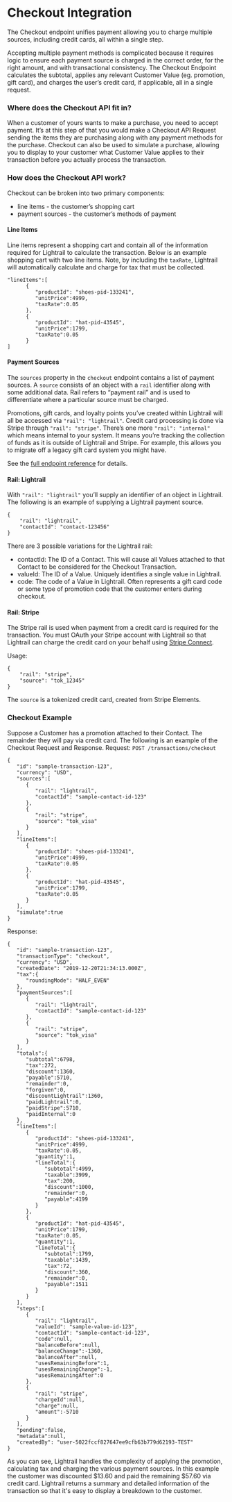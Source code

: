 # Checkout Integration

<p class="intro">The Checkout endpoint unifies payment allowing you to charge multiple sources, including credit cards, all within a single step.</p>

Accepting multiple payment methods is complicated because it requires logic to ensure each payment source is charged in the correct order, for the right amount, and with transactional consistency. The Checkout Endpoint calculates the subtotal, applies any relevant Customer Value (eg. promotion, gift card), and charges the user’s credit card, if applicable, all in a single request. 

### Where does the Checkout API fit in? 

When a customer of yours wants to make a purchase, you need to accept payment. It’s at this step of that you would make a Checkout API Request sending the items they are purchasing along with any payment methods for the purchase. Checkout can also be used to simulate a purchase, allowing you to display to your customer what Customer Value applies to their transaction before you actually process the transaction. 

### How does the Checkout API work? 

Checkout can be broken into two primary components:

- line items - the customer’s shopping cart
- payment sources - the customer’s methods of payment

#### Line Items
Line items represent a shopping cart and contain all of the information required for Lightrail to calculate the transaction. Below is an example shopping cart with two line items. Note, by including the `taxRate`, Lightrail will automatically calculate and charge for tax that must be collected.

    "lineItems":[
          {
             "productId": "shoes-pid-133241",
             "unitPrice":4999,
             "taxRate":0.05
          },
          {
             "productId": "hat-pid-43545",
             "unitPrice":1799,
             "taxRate":0.05
          }
    ]

#### Payment Sources
The `sources` property in the `checkout` endpoint contains a list of payment sources. 
A `source` consists of an object with a `rail` identifier along with some additional data. Rail refers to “payment rail” and is used to differentiate where a particular source must be charged. 

Promotions, gift cards, and loyalty points you’ve created within Lightrail will all be accessed via `"rail": "lightrail"`. Credit card processing is done via Stripe through `"rail": "stripe"`. There’s one more `"rail": "internal"` which means internal to your system. It means you’re tracking the collection of funds as it is outside of Lightrail and Stripe. For example, this allows you to migrate off a legacy gift card system you might have.

See the [full endpoint reference](https://lightrailapi.docs.apiary.io/#reference/0/transactions/checkout) for details. 

#### Rail: Lightrail
With `"rail": "lightrail"` you’ll supply an identifier of an object in Lightrail. The following is an example of supplying a Lightrail payment source.

    { 
        "rail": "lightrail",
        "contactId": "contact-123456"
    }

There are 3 possible variations for the Lightrail rail: 

- contactId: The ID of a Contact. This will cause all Values attached to that Contact to be considered for the Checkout Transaction.
- valueId: The ID of a Value. Uniquely identifies a single value in Lightrail.
- code: The code of a Value in Lightrail. Often represents a gift card code or some type of promotion code that the customer enters during checkout. 

#### Rail: Stripe
The Stripe rail is used when payment from a credit card is required for the transaction. 
You must OAuth your Stripe account with Lightrail so that Lightrail can charge the credit card on your behalf using [Stripe Connect](https://stripe.com/connect).

Usage:

    {
        "rail": "stripe",
        "source": "tok_12345"
    }

The `source` is a tokenized credit card, created from Stripe Elements.

### Checkout Example

Suppose a Customer has a promotion attached to their Contact. The remainder they will pay via credit card. The following is an example of the Checkout Request and Response. 
Request: `POST /transactions/checkout`

    {
       "id": "sample-transaction-123",
       "currency": "USD",
       "sources":[
          {
             "rail": "lightrail",
             "contactId": "sample-contact-id-123"
          },
          {
             "rail": "stripe",
             "source": "tok_visa"
          }
       ],
       "lineItems":[
          {
             "productId": "shoes-pid-133241",
             "unitPrice":4999,
             "taxRate":0.05
          },
          {
             "productId": "hat-pid-43545",
             "unitPrice":1799,
             "taxRate":0.05
          }
       ],
       "simulate":true
    }

Response:

    {
       "id": "sample-transaction-123",
       "transactionType": "checkout",
       "currency": "USD",
       "createdDate": "2019-12-20T21:34:13.000Z",
       "tax":{
          "roundingMode": "HALF_EVEN"
       },
       "paymentSources":[
          {
             "rail": "lightrail",
             "contactId": "sample-contact-id-123"
          },
          {
             "rail": "stripe",
             "source": "tok_visa"
          }
       ],
       "totals":{
          "subtotal":6798,
          "tax":272,
          "discount":1360,
          "payable":5710,
          "remainder":0,
          "forgiven":0,
          "discountLightrail":1360,
          "paidLightrail":0,
          "paidStripe":5710,
          "paidInternal":0
       },
       "lineItems":[
          {
             "productId": "shoes-pid-133241",
             "unitPrice":4999,
             "taxRate":0.05,
             "quantity":1,
             "lineTotal":{
                "subtotal":4999,
                "taxable":3999,
                "tax":200,
                "discount":1000,
                "remainder":0,
                "payable":4199
             }
          },
          {
             "productId": "hat-pid-43545",
             "unitPrice":1799,
             "taxRate":0.05,
             "quantity":1,
             "lineTotal":{
                "subtotal":1799,
                "taxable":1439,
                "tax":72,
                "discount":360,
                "remainder":0,
                "payable":1511
             }
          }
       ],
       "steps":[
          {
             "rail": "lightrail",
             "valueId": "sample-value-id-123",
             "contactId": "sample-contact-id-123",
             "code":null,
             "balanceBefore":null,
             "balanceChange":-1360,
             "balanceAfter":null,
             "usesRemainingBefore":1,
             "usesRemainingChange":-1,
             "usesRemainingAfter":0
          },
          {
             "rail": "stripe",
             "chargeId":null,
             "charge":null,
             "amount":-5710
          }
       ],
       "pending":false,
       "metadata":null,
       "createdBy": "user-5022fccf827647ee9cfb63b779d62193-TEST"
    }

As you can see, Lightrail handles the complexity of applying the promotion, calculating tax and charging the various payment sources. In this example the customer was discounted $13.60 and paid the remaining $57.60 via credit card. Lightrail returns a summary and detailed information of the transaction so that it's easy to display a breakdown to the customer. 


<!-- OLD 

**Request**: `POST /transactions/checkout`
```json
{
   "id": "example-checkout-id-123",
   "currency": "USD",
   "lineItems":[
      {
         "productId": "pid_shoes2123",
         "unitPrice":10000,
         "taxRate":0.05,
         "quantity":1
      }
   ],
   "sources":[
      {
         "rail": "lightrail",
         "contactId": "cus_123"
      },
      {
         "rail": "lightrail",
         "code": "BLACKFRIDAY"
      },
      {
         "rail": "stripe",
         "source": "tok_visa"
      }
   ]
}
```       

The `lineItems` array contains the details of the items in the order. 

Also, note the `sources` property in the request. It includes three sources, two of which are Values stored in Lightrail, the other is a tokenized card from Stripe.

- `"contactId": "cus_123"`: uses any value associated with that customer in Lightrail. 
- `"code: "BLACKFRIDAY"`: represents the promotion code entered during checkout.
- `"source": "tok_12345"`: tokenized card using Stripe elements.  
 
**Response**: `201 OK`
```json
{
   "id": "example-checkout-id-123",
   "transactionType": "checkout",
   "currency": "USD",
   "createdDate": "2018-01-31T21:15:17.000Z",
   "tax":{
      "roundingMode": "HALF_EVEN"
   },
   "totals":{
      "subtotal":10000,
      "tax":400,
      "discount":2000,
      "payable":8400,
      "remainder":0,
      "discountLightrail":2000,
      "paidLightrail":1000,
      "paidStripe":7400,
      "paidInternal":0
   },
   "lineItems":[
      {
         "productId": "pid_shoes2123",
         "unitPrice":10000,
         "taxRate":0.05,
         "quantity":1,
         "lineTotal":{
            "subtotal":10000,
            "taxable":8000,
            "tax":400,
            "discount":2000,
            "remainder":0,
            "payable":8400
         }
      }
   ],
   "steps":[
      {
         "rail": "lightrail",
         "valueId": "BlackFriday Promo",
         "contactId":null,
         "code": "BLACKFRIDAY",
         "balanceBefore":null,
         "balanceAfter":null,
         "balanceChange":-2000,
         "usesRemainingBefore":null,
         "usesRemainingAfter":null,
         "usesRemainingChange":null
      },
      {
         "rail": "lightrail",
         "valueId": "$10 GC",
         "contactId": "cus_123",
         "code":null,
         "balanceBefore":1000,
         "balanceAfter":0,
         "balanceChange":-1000,
         "usesRemainingBefore":null,
         "usesRemainingAfter":null,
         "usesRemainingChange":null
      },
      {
         "rail": "stripe",
         "chargeId": "ch_1DymsVCM9MOvFvZK11KdlGZr",
         "charge":  {
            // ...full Stripe charge response: for an example, see the endpoint reference at https://lightrailapi.docs.apiary.io/#reference/0/transactions/checkout)
         },
         "amount":-7400
      }
   ],
   "paymentSources":[
      {
         "rail": "lightrail",
         "contactId": "cus_123"
      },
      {
         "rail": "lightrail",
         "code": "BLACKFRIDAY"
      },
      {
         "rail": "stripe",
         "source": "tok_visa"
      }
   ],
   "pending":false,
   "metadata":null,
   "createdBy": "user-5022fccf827647ee9cfb63b779d62193-TEST"
}
``` 

As a result of this transaction, the promotion was applied saving the customer $20, the customer's gift card attached to their account was charged $10, and finally their credit card was charged the remaining $74.
As you can see, Lightrail handles the complexity of applying the promotion, calculating tax and charging the various payment sources, all within a single transaction. 
Lightrail returns a summary and detailed information of the transaction so that it's easy to display a breakdown to the customer. 

### Checkout Payment Sources
The `sources` property in the `checkout` endpoint contains a list of payment sources. 
A `source` consists of an object with a `rail` identifier along with some additional data. See the [full endpoint reference](https://lightrailapi.docs.apiary.io/#reference/0/transactions/checkout) for details. 

#### Rail: Lightrail
A source with `"rail": "lightrail"` means the value is stored in Lightrail. 

##### How Lightrail Stores Value: `Values`
Whether representing a promotional offer, loyalty points or a gift card, value in Lightrail is stored as a `Value`.   
Different types of value are represented by modifying the properties of `Values`.

The way `Values` are passed into the `sources` property of the `checkout` endpoint depends on what type of value it is.

##### `contactId`
Some value may be attached directly to a `Contact` (see the [create Contact documentation](https://lightrailapi.docs.apiary.io/#reference/0/contacts/create-a-contact) for details on creating `Contacts`).
For example account credits or promotions are commonly attached directly to a `Contact`. 

Usage:
```json
{
    "rail": "lightrail",
    "contactId": "cus_123"
}
```     

This will cause the `checkout` endpoint to consider all `Values` attached to that customer and will resolve the complexity of charging them in the correct order. 

##### `code`
A Value can be identified by a `code`. A `code` can be secret and meant for use by one person (commonly used for gift cards and unique promotion codes), or it can be generic - a human-readable code such as "EASYMONEY" that can be shared publicly through many channels (ads, flyers, etc). 

Usage:

Secret codes and generic codes are passed in the same way in the request. Generic codes will be displayed in full in the response, and only the last four characters of a secret code will be returned. 

```json
{
    "rail": "lightrail",
    "code": "UNIQUE-UNGUESSABLE-CODE"
}
```

Response: 
```json
{
    "paymentSources": [
        {
            "rail": "lightrail",
            "code": "...CODE"
        }
    ]
}
```


#### Rail: Stripe
The `"rail": "stripe"` is used when payment from a credit card is required for the transaction. 
You must OAuth your Stripe account with Lightrail so that Lightrail can charge the credit card on your behalf using [Stripe Connect](https://stripe.com/connect).

Usage:
```json
{
    "rail": "stripe",
    "source": "tok_12345"
}
```  

The `source` is a tokenized credit card, created from Stripe Elements.
 

[Contact us](mailto:hello@lightrail.com) any time if you have any questions, we're here to help. 
 
 
 --> 